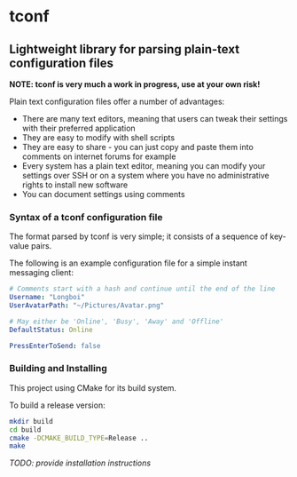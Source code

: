 # tconf
## Lightweight library for parsing plain-text configuration files

**NOTE: tconf is very much a work in progress, use at your own risk!**

Plain text configuration files offer a number of advantages:
* There are many text editors, meaning that users can tweak their settings with their preferred application
* They are easy to modify with shell scripts
* They are easy to share - you can just copy and paste them into comments on internet forums for example
* Every system has a plain text editor, meaning you can modify your settings over SSH or on a system where you have no administrative rights to install new software
* You can document settings using comments

### Syntax of a tconf configuration file

The format parsed by tconf is very simple; it consists of a sequence of key-value pairs.

The following is an example configuration file for a simple instant messaging client:

```yaml
# Comments start with a hash and continue until the end of the line
Username: "Longboi"
UserAvatarPath: "~/Pictures/Avatar.png"

# May either be 'Online', 'Busy', 'Away' and 'Offline'
DefaultStatus: Online

PressEnterToSend: false
```

### Building and Installing

This project using CMake for its build system.

To build a release version:
```sh
mkdir build
cd build
cmake -DCMAKE_BUILD_TYPE=Release ..
make
```

*TODO: provide installation instructions*
